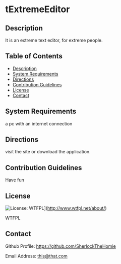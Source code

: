 tExtremeEditor
========

  ## Description

It is an extreme text editor, for extreme people.

  ## Table of Contents

  - [Description](#description)
  - [System Requirements](#systemreqs)
  - [Directions](#directions)
  - [Contribution Guidelines](#conguide)
  - [License](#license)
  - [Contact](#user)

  ## System Requirements

a pc with an internet connection

  ## Directions

visit the site or download the application.

  ## Contribution Guidelines

Have fun

  ## License

![License: WTFPL](https://img.shields.io/badge/License-WTFPL-brightgreen.svg)](http://www.wtfpl.net/about/)
  
WTFPL


  ## Contact

Github Profile: https://github.com/SherlockTheHomie

Email Address: this@that.com

